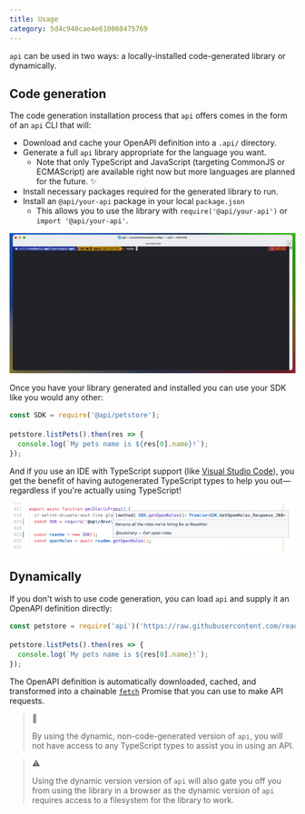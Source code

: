 ```yaml
---
title: Usage
category: 5d4c940cae4e610060475769
---
```


`api` can be used in two ways: a locally-installed code-generated library or dynamically.

## Code generation

The code generation installation process that `api` offers comes in the form of an `api` CLI that will:

- Download and cache your OpenAPI definition into a `.api/` directory.
- Generate a full `api` library appropriate for the language you want.
  - Note that only TypeScript and JavaScript (targeting CommonJS or ECMAScript) are available right now but more languages are planned for the future. ✨
- Install necessary packages required for the generated library to run.
- Install an `@api/your-api` package in your local `package.json`
  - This allows you to use the library with `require('@api/your-api')` or `import '@api/your-api'`.

![CLI installation demonstration](https://raw.githubusercontent.com/readmeio/api/main/docs/images/installer.gif)

Once you have your library generated and installed you can use your SDK like you would any other:

```js
const SDK = require('@api/petstore');

petstore.listPets().then(res => {
  console.log(`My pets name is ${res[0].name}!`);
});
```

And if you use an IDE with TypeScript support (like [Visual Studio Code](https://code.visualstudio.com/)), you get the benefit of having autogenerated TypeScript types to help you out—regardless if you're actually using TypeScript!

![TypeScript types in action](https://raw.githubusercontent.com/readmeio/api/main/docs/images/ts-types.png)

## Dynamically

If you don't wish to use code generation, you can load `api` and supply it an OpenAPI definition directly:

```js
const petstore = require('api')('https://raw.githubusercontent.com/readmeio/oas-examples/main/3.0/json/petstore.json');

petstore.listPets().then(res => {
  console.log(`My pets name is ${res[0].name}!`);
});
```

The OpenAPI definition is automatically downloaded, cached, and transformed into a chainable [`fetch`](https://developer.mozilla.org/en-US/docs/Web/API/Fetch_API) Promise that you can use to make API requests.

> 📘
>
> By using the dynamic, non-code-generated version of `api`, you will not have access to any TypeScript types to assist you in using an API.

> ⚠️
>
> Using the dynamic version version of `api` will also gate you off you from using the library in a browser as the dynamic version of `api` requires access to a filesystem for the library to work.
